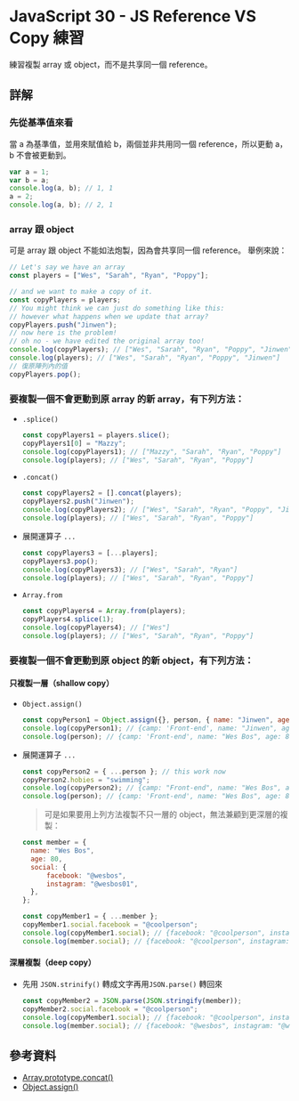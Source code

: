 # JavaScript 30 - JS Reference VS Copy 練習

練習複製 array 或 object，而不是共享同一個 reference。

## 詳解

### 先從基準值來看

當 a 為基準值，並用來賦值給 b，兩個並非共用同一個 reference，所以更動 a，b 不會被更動到。

```javascript
var a = 1;
var b = a;
console.log(a, b); // 1, 1
a = 2;
console.log(a, b); // 2, 1
```

### array 跟 object

可是 array 跟 object 不能如法炮製，因為會共享同一個 reference。
舉例來說：

```javascript
// Let's say we have an array
const players = ["Wes", "Sarah", "Ryan", "Poppy"];

// and we want to make a copy of it.
const copyPlayers = players;
// You might think we can just do something like this:
// however what happens when we update that array?
copyPlayers.push("Jinwen");
// now here is the problem!
// oh no - we have edited the original array too!
console.log(copyPlayers); // ["Wes", "Sarah", "Ryan", "Poppy", "Jinwen"]
console.log(players); // ["Wes", "Sarah", "Ryan", "Poppy", "Jinwen"]
// 復原陣列內的值
copyPlayers.pop();
```

### 要複製一個不會更動到原 array 的新 array，有下列方法：

- `.splice()`
  ```javascript
  const copyPlayers1 = players.slice();
  copyPlayers1[0] = "Mazzy";
  console.log(copyPlayers1); // ["Mazzy", "Sarah", "Ryan", "Poppy"]
  console.log(players); // ["Wes", "Sarah", "Ryan", "Poppy"]
  ```
- `.concat()`

  ```javascript
  const copyPlayers2 = [].concat(players);
  copyPlayers2.push("Jinwen");
  console.log(copyPlayers2); // ["Wes", "Sarah", "Ryan", "Poppy", "Jinwen"]
  console.log(players); // ["Wes", "Sarah", "Ryan", "Poppy"]
  ```

- 展開運算子 `...`

  ```javascript
  const copyPlayers3 = [...players];
  copyPlayers3.pop();
  console.log(copyPlayers3); // ["Wes", "Sarah", "Ryan"]
  console.log(players); // ["Wes", "Sarah", "Ryan", "Poppy"]
  ```

- `Array.from`

  ```javascript
  const copyPlayers4 = Array.from(players);
  copyPlayers4.splice(1);
  console.log(copyPlayers4); // ["Wes"]
  console.log(players); // ["Wes", "Sarah", "Ryan", "Poppy"]
  ```

### 要複製一個不會更動到原 object 的新 object，有下列方法：

#### 只複製一層（shallow copy）

- `Object.assign()`

  ```javascript
  const copyPerson1 = Object.assign({}, person, { name: "Jinwen", age: 21 });
  console.log(copyPerson1); // {camp: 'Front-end', name: "Jinwen", age: 21}
  console.log(person); // {camp: 'Front-end', name: "Wes Bos", age: 80}
  ```

- 展開運算子 `...`

  ```javascript
  const copyPerson2 = { ...person }; // this work now
  copyPerson2.hobies = "swimming";
  console.log(copyPerson2); // {camp: "Front-end", name: "Wes Bos", age: 80, hobies: "swimming"}
  console.log(person); // {camp: 'Front-end', name: "Wes Bos", age: 80}
  ```

  > 可是如果要用上列方法複製不只一層的 object，無法兼顧到更深層的複製：

  ```javascript
  const member = {
  	name: "Wes Bos",
  	age: 80,
  	social: {
  		facebook: "@wesbos",
  		instagram: "@wesbos01",
  	},
  };

  const copyMember1 = { ...member };
  copyMember1.social.facebook = "@coolperson";
  console.log(copyMember1.social); // {facebook: "@coolperson", instagram: "@wesbos01"}
  console.log(member.social); // {facebook: "@coolperson", instagram: "@wesbos01"}
  ```

#### 深層複製（deep copy）

- 先用 `JSON.strinify()` 轉成文字再用`JSON.parse()` 轉回來
  ```javascript
  const copyMember2 = JSON.parse(JSON.stringify(member));
  copyMember2.social.facebook = "@coolperson";
  console.log(copyMember1.social); // {facebook: "@coolperson", instagram: "@wesbos01"}
  console.log(member.social); // {facebook: "@wesbos", instagram: "@wesbos01"}
  ```

## 參考資料

- [Array.prototype.concat()](https://developer.mozilla.org/zh-TW/docs/Web/JavaScript/Reference/Global_Objects/Array/concat)
- [Object.assign()](https://developer.mozilla.org/zh-TW/docs/Web/JavaScript/Reference/Global_Objects/Object/assign)
